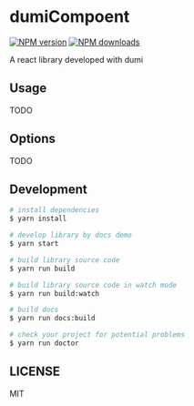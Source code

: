 # dumiCompoent

[![NPM version](https://img.shields.io/npm/v/dumiCompoent.svg?style=flat)](https://npmjs.org/package/dumiCompoent)
[![NPM downloads](http://img.shields.io/npm/dm/dumiCompoent.svg?style=flat)](https://npmjs.org/package/dumiCompoent)

A react library developed with dumi

## Usage

TODO

## Options

TODO

## Development

```bash
# install dependencies
$ yarn install

# develop library by docs demo
$ yarn start

# build library source code
$ yarn run build

# build library source code in watch mode
$ yarn run build:watch

# build docs
$ yarn run docs:build

# check your project for potential problems
$ yarn run doctor
```

## LICENSE

MIT
